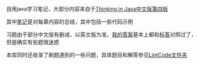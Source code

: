 自用java学习笔记，大部分内容来自于[Thinking in Java中文版第四版](https://github.com/singgel/JAVA/blob/master/Java%E7%BC%96%E7%A8%8B%E6%80%9D%E6%83%B3%E7%AC%AC%E5%9B%9B%E7%89%88%E5%AE%8C%E6%95%B4%E4%B8%AD%E6%96%87%E9%AB%98%E6%B8%85%E7%89%88.pdf)

其中[笔记](https://github.com/KatouMegumii/Java-Learning/tree/master/src/ThinkingInJava4Edition/Note)是对每章内容的总结，其中包括一些代码示例

习题由于部分中文版有删减，以英文版为准，[我的答案](https://github.com/KatouMegumii/Java-Learning/tree/master/src/ThinkingInJava4Edition/Exercise)基本上都和[标答](https://greggordon.org/java/tij4/solutions.htm)对照过了，但是确实有些题很迷惑

本库同时还收录了刷题遇到的一些问题，具体题目和解答参见[LintCode文件夹](https://github.com/KatouMegumii/Java-Learning/tree/master/src/LintCode)
